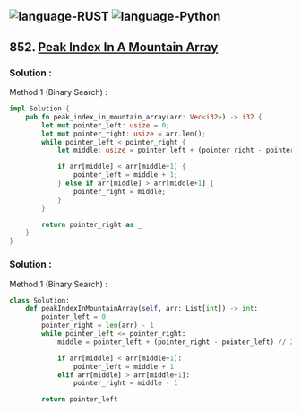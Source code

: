 ![language-RUST](https://img.shields.io/badge/%20-RUST-8d4004?style=for-the-badge&logo=RUST)
![language-Python](https://img.shields.io/badge/%20-Python-ffd43b?style=for-the-badge&logo=PYTHON)
---

## 852. [Peak Index In A Mountain Array](https://leetcode.com/problems/peak-index-in-a-mountain-array)

### Solution :

Method 1 (Binary Search) :
```rust
impl Solution {
    pub fn peak_index_in_mountain_array(arr: Vec<i32>) -> i32 {
        let mut pointer_left: usize = 0;
        let mut pointer_right: usize = arr.len();
        while pointer_left < pointer_right {
            let middle: usize = pointer_left + (pointer_right - pointer_left) / 2;

            if arr[middle] < arr[middle+1] {
                pointer_left = middle + 1;
            } else if arr[middle] > arr[middle+1] {
                pointer_right = middle;
            }
        }

        return pointer_right as _
    }
}
```

### Solution :

Method 1 (Binary Search) :
```python
class Solution:
    def peakIndexInMountainArray(self, arr: List[int]) -> int:
        pointer_left = 0
        pointer_right = len(arr) - 1
        while pointer_left <= pointer_right:
            middle = pointer_left + (pointer_right - pointer_left) // 2

            if arr[middle] < arr[middle+1]:
                pointer_left = middle + 1
            elif arr[middle] > arr[middle+1]:
                pointer_right = middle - 1

        return pointer_left
```
